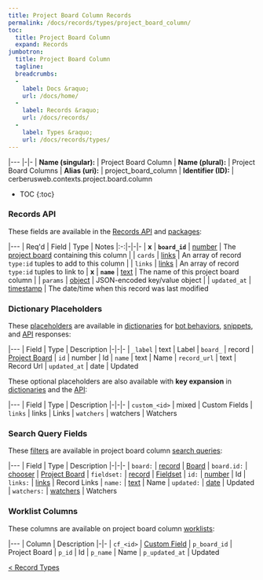 ```yaml
---
title: Project Board Column Records
permalink: /docs/records/types/project_board_column/
toc:
  title: Project Board Column
  expand: Records
jumbotron:
  title: Project Board Column
  tagline: 
  breadcrumbs:
  -
    label: Docs &raquo;
    url: /docs/home/
  -
    label: Records &raquo;
    url: /docs/records/
  -
    label: Types &raquo;
    url: /docs/records/types/
---
```


|---
|-|-
| **Name (singular):** | Project Board Column
| **Name (plural):** | Project Board Columns
| **Alias (uri):** | project_board_column
| **Identifier (ID):** | cerberusweb.contexts.project.board.column

* TOC
{:toc}

### Records API

These fields are available in the [Records API](/docs/api/endpoints/records/) and [packages](/docs/packages/):

|---
| Req'd | Field | Type | Notes
|:-:|-|-|-
| **x** | **`board_id`** | [number](/docs/records/fields/types/number/) | The [project board](/docs/records/types/project_board/) containing this column 
|   | `cards` | [links](/docs/records/fields/types/links/) | An array of record `type:id` tuples to add to this column 
|   | `links` | [links](/docs/records/fields/types/links/) | An array of record `type:id` tuples to link to 
| **x** | **`name`** | [text](/docs/records/fields/types/text/) | The name of this project board column 
|   | `params` | [object](/docs/records/fields/types/object/) | JSON-encoded key/value object 
|   | `updated_at` | [timestamp](/docs/records/fields/types/timestamp/) | The date/time when this record was last modified 

### Dictionary Placeholders

These [placeholders](/docs/bots/scripting/placeholders/) are available in [dictionaries](/docs/bots/behaviors/dictionaries/) for [bot behaviors](/docs/bots/behaviors/), [snippets](/docs/snippets/), and [API](/docs/api/) responses:

|---
| Field | Type | Description
|-|-|-
| `_label` | text | Label
| `board_` | record | [Project Board](/docs/records/types/project_board/)
| `id` | number | Id
| `name` | text | Name
| `record_url` | text | Record Url
| `updated_at` | date | Updated

These optional placeholders are also available with **key expansion** in [dictionaries](/docs/bots/behaviors/dictionaries/#key-expansion) and the [API](/docs/api/responses/#expanding-keys-in-api-requests):

|---
| Field | Type | Description
|-|-|-
| `custom_<id>` | mixed | Custom Fields
| `links` | links | Links
| `watchers` | watchers | Watchers
	
### Search Query Fields

These [filters](/docs/search/filters/) are available in project board column [search queries](/docs/search/):

|---
| Field | Type | Description
|-|-|-
| `board:` | [record](/docs/search/deep-search/) | [Board](/docs/records/types/project_board/)
| `board.id:` | [chooser](/docs/search/filters/choosers/) | [Project Board](/docs/records/types/project_board/)
| `fieldset:` | [record](/docs/search/deep-search/) | [Fieldset](/docs/records/types/custom_fieldset/)
| `id:` | [number](/docs/search/filters/numbers/) | Id
| `links:` | [links](/docs/search/filters/links/) | Record Links
| `name:` | [text](/docs/search/filters/text/) | Name
| `updated:` | [date](/docs/search/filters/dates/) | Updated
| `watchers:` | [watchers](/docs/search/filters/watchers/) | Watchers
	
### Worklist Columns

These columns are available on project board column [worklists](/docs/worklists/):

|---
| Column | Description
|-|-
| `cf_<id>` | [Custom Field](/docs/records/types/custom_Field/)
| `p_board_id` | Project Board
| `p_id` | Id
| `p_name` | Name
| `p_updated_at` | Updated

<div class="section-nav">
	<div class="left">
		<a href="/docs/records/types/" class="prev">&lt; Record Types</a>
	</div>
	<div class="right align-right">
	</div>
</div>
<div class="clear"></div>